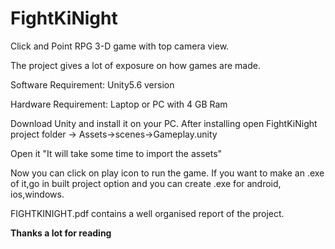 # FightKiNight
Click and Point RPG 3-D  game with top camera view.


The project gives a lot of exposure on how games are made.

Software Requirement:
Unity5.6 version

Hardware Requirement:
Laptop or PC with  4 GB Ram

Download Unity and install it on your PC.
After installing open FightKiNight project folder -> Assets->scenes->Gameplay.unity

Open it "It will take some time to import the assets"

Now you can click on play icon to run the game.
If you want to make an .exe of it,go in built project option and you can create .exe for android, ios,windows.

FIGHTKINIGHT.pdf contains a well organised report of the project.

**Thanks a lot for reading**
